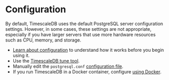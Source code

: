 # Configuration
By default, TimescaleDB uses the default PostgreSQL server configuration
settings. However, in some cases, these settings are not appropriate, especially
if you have larger servers that use more hardware resources such as CPU, memory,
and storage.

*   [Learn about configuration][config] to understand how it works before you begin using it.
*   Use the [TimescaleDB tune tool][tstune-conf].
*   Manually edit the `postgresql.conf` [configuration file][postgresql-conf].
*   If you run TimescaleDB in a Docker container, configure [using Docker][docker-conf].


[config]: /how-to-guides/configuration/configuration
[postgresql-conf]: /how-to-guides/configuration/postgres-config
[tstune-conf]: /how-to-guides/configuration/timescaledb-tune
[docker-conf]: /how-to-guides/configuration/docker-config
